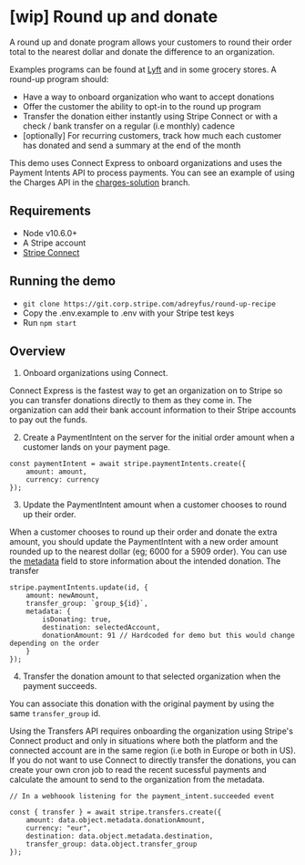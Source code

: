 # [wip] Round up and donate

A round up and donate program allows your customers to round their order total to the nearest dollar and donate the difference to an organization.

Examples programs can be found at [Lyft](https://lyft.com/round-up) and in some grocery stores. A round-up program should:
* Have a way to onboard organization who want to accept donations
* Offer the customer the ability to opt-in to the round up program
* Transfer the donation either instantly using Stripe Connect or with a check / bank transfer on a regular (i.e monthly) cadence
* [optionally] For recurring customers, track how much each customer has donated and send a summary at the end of the month

This demo uses Connect Express to onboard organizations and uses the Payment Intents API to process payments. You can see an example of using the Charges API in the [charges-solution](https://git.corp.stripe.com/adreyfus/round-up-recipe/tree/charges-solution) branch.


## Requirements
* Node v10.6.0+
* A Stripe account
* [Stripe Connect](https://stripe.com/docs/connect)

## Running the demo

* `git clone https://git.corp.stripe.com/adreyfus/round-up-recipe`
* Copy the .env.example to .env with your Stripe test keys
* Run `npm start`

## Overview

1. Onboard organizations using Connect. 

Connect Express is the fastest way to get an organization on to Stripe so you can transfer donations directly to them as they come in. 
The organization can add their bank account information to their Stripe accounts to pay out the funds. 

2. Create a PaymentIntent on the server for the initial order amount when a customer lands on your payment page.

```
const paymentIntent = await stripe.paymentIntents.create({
    amount: amount,
    currency: currency
});
```

3. Update the PaymentIntent amount when a customer chooses to round up their order.

When a customer chooses to round up their order and donate the extra amount, you should update the PaymentIntent with a new order amount rounded up to the nearest dollar (eg; 6000 for a 5909 order). 
You can use the [metadata](https://stripe.com/docs/api/metadata) field to store information about the intended donation. The transfer

```
stripe.paymentIntents.update(id, {
    amount: newAmount,
    transfer_group: `group_${id}`,
    metadata: {
        isDonating: true,
        destination: selectedAccount,
        donationAmount: 91 // Hardcoded for demo but this would change depending on the order
    }
});
```

4. Transfer the donation amount to that selected organization when the payment succeeds. 

You can associate this donation with the original payment by using the same `transfer_group` id. 

Using the Transfers API requires onboarding the organization using Stripe's Connect product and only in situations where both the platform and the connected account are in the same region (i.e both in Europe or both in US). If you do not want to use Connect to directly transfer the donations, you can create your own cron job to read the recent sucessful payments and calculate the amount to send to the organization from the metadata.  

```
// In a webhoook listening for the payment_intent.succeeded event

const { transfer } = await stripe.transfers.create({
    amount: data.object.metadata.donationAmount,
    currency: "eur",
    destination: data.object.metadata.destination,
    transfer_group: data.object.transfer_group
});
```